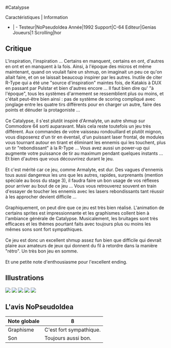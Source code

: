 #Catalypse

Caractéristiques | Information
- | -
Testeur|NoPseudoIdea
Année|1992
Support|C-64
Editeur|Genias
Joueurs|1
Scrolling|hor

## Critique
L'inspiration, l'inspiration ... Certains en manquent, certains en ont, d'autres en ont et en manquent à la fois. Ainsi, à l'époque des micros et même maintenant, quand on voulait faire un shmup, on imaginait un peu ce qu'on allait faire, et on se laissait beaucoup inspirer par les autres. Inutile de citer R-Type qui a été une "source d'inspiration" maintes fois, de Katakis à DUX en passant par Pulstar et bien d'autres encore ... Il faut bien dire qu' "à l'époque", tous les systèmes d'armement se ressemblient plus ou moins, et c'était peut-être bien ainsi : pas de système de scoring compliqué avec jonglage entre les quatre tirs différents pour en charger un autre, faire des points et dénuder la protagoniste ...<br/><br/>Ce Catalypse, il s'est plutôt inspiré d'Armalyte, un autre shmup sur Commodore 64 sorti auparavant. Mais cela reste toutefois un jeu très différent. Aux commandes de votre vaisseau rondouillard et plutôt mignon, vous disposerez d'un tir en éventail, d'un puissant laser frontal, de modules vous tournant autour en tirant et éliminant les ennemis qui les touchent, plus un tir "rebondissant" à la R-Type ... Vous avez aussi un power-up qui augmente votre puissance de tir au maximum pendant quelques instants ... Et bien d'autres que vous découvrirez durant le jeu.<br/><br/>Et c'est mérité car ce jeu, comme Armalyte, est dur. Des vagues d'ennemis tous aussi dangereux les uns que les autres, rapides, surprenants (mention spéciale au boss du stage 3), il faudra faire un bon usage de vos réflexes pour arriver au bout de ce jeu ... Vous vous retrouverez souvent en train d'essayer de toucher les ennemis avec les lasers rebondissants tant réussir à les approcher devient difficile ...<br/><br/>Graphiquement, on peut dire que ce jeu est très bien réalisé. L'animation de certains sprites est impressionnante et les graphismes collent bien à l'ambiance générale de Catalypse. Musicalement, les bruitages sont très efficaces et les thèmes pourtant faits avec toujours plus ou moins les mêmes sons sont fort sympathiques.<br/><br/>Ce jeu est donc un excellent shmup assez fun bien que difficile qui devrait plaire aux amateurs de jeux qui donnent du fil à retordre dans la manière "rétro". Un très bon jeu en somme.<br/><br/>Et une petite note d'enthousiasme pour l'excellent ending.

## Illustrations
![](http://www.shmup.com/images/thumbs/img_fiche_1_1482.png)
![](http://www.shmup.com/images/thumbs/img_fiche_2_1482.png)
![](http://www.shmup.com/images/thumbs/img_fiche_3_1482.png)
![](http://www.shmup.com/images/thumbs/img_fiche_4_1482.png)
![](http://www.shmup.com/images/thumbs/img_fiche_5_1482.png)

## L'avis NoPseudoIdea
Note globale|8
-|-
Graphisme|C'est fort sympathique.
Son|Toujours aussi bon.
